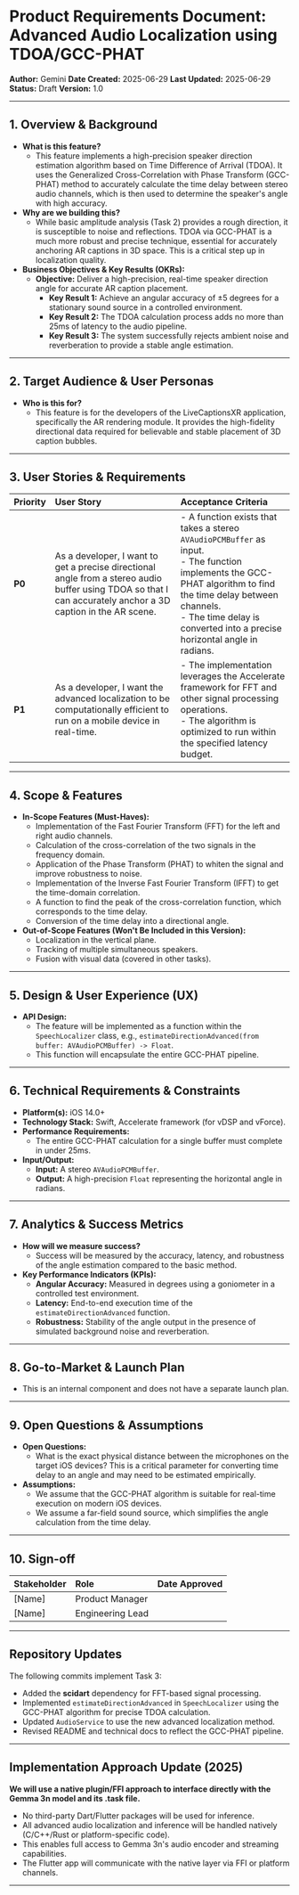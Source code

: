 # Product Requirements Document: Advanced Audio Localization using TDOA/GCC-PHAT

**Author:** Gemini
**Date Created:** 2025-06-29
**Last Updated:** 2025-06-29
**Status:** Draft
**Version:** 1.0

---

## 1. Overview & Background

*   **What is this feature?**
    *   This feature implements a high-precision speaker direction estimation algorithm based on Time Difference of Arrival (TDOA). It uses the Generalized Cross-Correlation with Phase Transform (GCC-PHAT) method to accurately calculate the time delay between stereo audio channels, which is then used to determine the speaker's angle with high accuracy.
*   **Why are we building this?**
    *   While basic amplitude analysis (Task 2) provides a rough direction, it is susceptible to noise and reflections. TDOA via GCC-PHAT is a much more robust and precise technique, essential for accurately anchoring AR captions in 3D space. This is a critical step up in localization quality.
*   **Business Objectives & Key Results (OKRs):**
    *   **Objective:** Deliver a high-precision, real-time speaker direction angle for accurate AR caption placement.
        *   **Key Result 1:** Achieve an angular accuracy of ±5 degrees for a stationary sound source in a controlled environment.
        *   **Key Result 2:** The TDOA calculation process adds no more than 25ms of latency to the audio pipeline.
        *   **Key Result 3:** The system successfully rejects ambient noise and reverberation to provide a stable angle estimation.

---

## 2. Target Audience & User Personas

*   **Who is this for?**
    *   This feature is for the developers of the LiveCaptionsXR application, specifically the AR rendering module. It provides the high-fidelity directional data required for believable and stable placement of 3D caption bubbles.

---

## 3. User Stories & Requirements

| Priority | User Story                                                                                             | Acceptance Criteria                                                                                                                                                              |
| :------- | :----------------------------------------------------------------------------------------------------- | :------------------------------------------------------------------------------------------------------------------------------------------------------------------------------- |
| **P0**   | As a developer, I want to get a precise directional angle from a stereo audio buffer using TDOA so that I can accurately anchor a 3D caption in the AR scene. | - A function exists that takes a stereo `AVAudioPCMBuffer` as input. <br> - The function implements the GCC-PHAT algorithm to find the time delay between channels. <br> - The time delay is converted into a precise horizontal angle in radians. |
| **P1**   | As a developer, I want the advanced localization to be computationally efficient to run on a mobile device in real-time. | - The implementation leverages the Accelerate framework for FFT and other signal processing operations. <br> - The algorithm is optimized to run within the specified latency budget. |

---

## 4. Scope & Features

*   **In-Scope Features (Must-Haves):**
    *   Implementation of the Fast Fourier Transform (FFT) for the left and right audio channels.
    *   Calculation of the cross-correlation of the two signals in the frequency domain.
    *   Application of the Phase Transform (PHAT) to whiten the signal and improve robustness to noise.
    *   Implementation of the Inverse Fast Fourier Transform (IFFT) to get the time-domain correlation.
    *   A function to find the peak of the cross-correlation function, which corresponds to the time delay.
    *   Conversion of the time delay into a directional angle.
*   **Out-of-Scope Features (Won't Be Included in this Version):**
    *   Localization in the vertical plane.
    *   Tracking of multiple simultaneous speakers.
    *   Fusion with visual data (covered in other tasks).

---

## 5. Design & User Experience (UX)

*   **API Design:**
    *   The feature will be implemented as a function within the `SpeechLocalizer` class, e.g., `estimateDirectionAdvanced(from buffer: AVAudioPCMBuffer) -> Float`.
    *   This function will encapsulate the entire GCC-PHAT pipeline.

---

## 6. Technical Requirements & Constraints

*   **Platform(s):** iOS 14.0+
*   **Technology Stack:** Swift, Accelerate framework (for vDSP and vForce).
*   **Performance Requirements:**
    *   The entire GCC-PHAT calculation for a single buffer must complete in under 25ms.
*   **Input/Output:**
    *   **Input:** A stereo `AVAudioPCMBuffer`.
    *   **Output:** A high-precision `Float` representing the horizontal angle in radians.

---

## 7. Analytics & Success Metrics

*   **How will we measure success?**
    *   Success will be measured by the accuracy, latency, and robustness of the angle estimation compared to the basic method.
*   **Key Performance Indicators (KPIs):**
    *   **Angular Accuracy:** Measured in degrees using a goniometer in a controlled test environment.
    *   **Latency:** End-to-end execution time of the `estimateDirectionAdvanced` function.
    *   **Robustness:** Stability of the angle output in the presence of simulated background noise and reverberation.

---

## 8. Go-to-Market & Launch Plan

*   This is an internal component and does not have a separate launch plan.

---

## 9. Open Questions & Assumptions

*   **Open Questions:**
    *   What is the exact physical distance between the microphones on the target iOS devices? This is a critical parameter for converting time delay to an angle and may need to be estimated empirically.
*   **Assumptions:**
    *   We assume that the GCC-PHAT algorithm is suitable for real-time execution on modern iOS devices.
    *   We assume a far-field sound source, which simplifies the angle calculation from the time delay.

---

## 10. Sign-off

| Stakeholder       | Role                | Date Approved |
| :---------------- | :------------------ | :------------ |
| [Name]            | Product Manager     |               |
| [Name]            | Engineering Lead    |               |

---

## Repository Updates

The following commits implement Task 3:

* Added the **scidart** dependency for FFT-based signal processing.
* Implemented `estimateDirectionAdvanced` in `SpeechLocalizer` using the
  GCC-PHAT algorithm for precise TDOA calculation.
* Updated `AudioService` to use the new advanced localization method.
* Revised README and technical docs to reflect the GCC-PHAT pipeline.

---

## Implementation Approach Update (2025)

**We will use a native plugin/FFI approach to interface directly with the Gemma 3n model and its .task file.**
- No third-party Dart/Flutter packages will be used for inference.
- All advanced audio localization and inference will be handled natively (C/C++/Rust or platform-specific code).
- This enables full access to Gemma 3n's audio encoder and streaming capabilities.
- The Flutter app will communicate with the native layer via FFI or platform channels.

---
